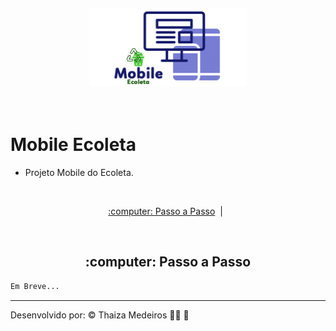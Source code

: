 <p align="center">
  <img src="../imagens/mobile-ecoleta.png" alt="Mobile Ecoleta" title="Mobile Ecoleta" style="vertical-align:top; margin:6px 4px;" width="50%">
</p><br />

# Mobile Ecoleta

- Projeto Mobile do Ecoleta.

<br />

<p align="center">
  <a href="#rodando"> :computer: Passo a Passo</a>&nbsp;&nbsp;|&nbsp;&nbsp;
</p>

<br />

<div id="rodando" align="center">
    <h2> :computer: Passo a Passo</h2>
</div>

```bash
Em Breve...
```

---

Desenvolvido por: :copyright: Thaiza Medeiros :woman_technologist: :purple_heart:
